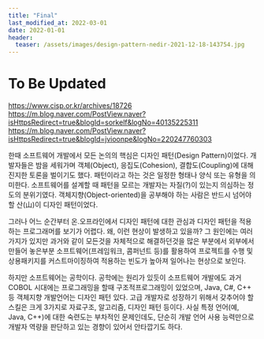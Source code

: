 ```yaml
---
title: "Final"
last_modified_at: 2022-03-01
date: 2022-01-01
header:
  teaser: /assets/images/design-pattern-nedir-2021-12-18-143754.jpg
---
```


# To Be Updated

https://www.cisp.or.kr/archives/18726
https://m.blog.naver.com/PostView.naver?isHttpsRedirect=true&blogId=sorkelf&logNo=40135225311
https://m.blog.naver.com/PostView.naver?isHttpsRedirect=true&blogId=jvioonpe&logNo=220247760303

한때 소프트웨어 개발에서 모든 논의의 핵심은 디자인 패턴(Design Pattern)이었다. 개발자들은 밤을 세워가며 객체(Object), 응집도(Cohesion), 결합도(Coupling)에 대해 진지한 토론을 벌이기도 했다. 패턴이라고 하는 것은 일정한 형태나 양식 또는 유형을 의미한다. 소프트웨어를 설계할 때 패턴을 모르는 개발자는 자질(?)이 있는지 의심하는 정도의 분위기였다. 객체지향(Object-oriented)을 공부해야 하는 사람은 반드시 넘어야 할 산(山)이 디자인 패턴이었다.

그러나 어느 순간부터 온.오프라인에서 디자인 패턴에 대한 관심과 디자인 패턴을 적용하는 프로그래머를 보기가 어렵다. 왜, 이런 현상이 발생하고 있을까? 그 원인에는 여러가지가 있지만 과거와 같이 모든것을 자체적으로 해결하던것을 많은 부분에서 외부에서 만들어 놓은부분 소프트웨어(프레임워크, 콤퍼넌트 등)를 활용하여 프로젝트를 수행 및 상용패키지를 커스트마이징하여 적용하는 빈도가 높아져 일어나는 현상으로 보인다.

하지만 소프트웨어는 공학이다. 공학에는 원리가 있듯이 소프트웨어 개발에도 과거 COBOL 시대에는 프로그래밍을 할때 구조적프로그래밍이 있었으며, Java, C#, C++ 등 객체지향 개발언어는 디자인 패턴 있다. 고급 개발자로 성장하기 위해서 갖추어야 할 스킬은 크게 3가지로 자료구조, 알고리즘, 디자인 패턴 등이다. 사실 특정 언어(예, Java, C++)에 대한 숙련도는 부차적인 문제인데도, 단순히 개발 언어 사용 능력만으로 개발자 역량을 판단하고 있는 경향이 있어서 안타깝기도 하다.

